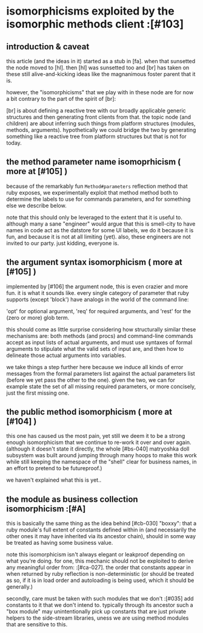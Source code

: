 # isomorphicisms exploited by the isomorphic methods client :[#103]

## introduction & caveat

this article (and the ideas in it) started as a stub in [fa]. when that
sunsetted the node moved to [hl]. then [hl] was sunsetted too and [br]
has taken on these still alive-and-kicking ideas like the magnanimous
foster parent that it is.

however, the "isomorphicisms" that we play with in these node are for
now a bit contrary to the part of the spirit of [br]:

[br] is about defining a reactive tree with our broadly applicable
generic structures and then generating front clients from that. the
topic node (and children) are about inferring such things from platform
structures (modules, methods, arguments). hypothetically we could bridge
the two by generating something like a reactive tree from platform
structures but that is not for today.




## the method parameter name isomoprhicism ( more at [#105] )

because of the remarkably fun `Method#parameters` reflection method that ruby
exposes, we experimentally exploit that method method both to determine
the labels to use for commands parameters, and for something else we describe
below.

note that this should only be leveraged to the extent that it is useful to.
although many a sane "engineer" would argue that this is smell-city to have
names in code act as the datstore for some UI labels, we do it because it is
fun, and because it is not at all limiting (yet). also, these engineers are
not invited to our party. just kidding, everyone is.



## the argument syntax isomorphicism ( more at [#105] )

implemented by [#106] the argument node, this is even crazier and more fun.
it is what it sounds like. every single category of parameter that ruby
supports (except 'block') have analogs in the world of the command line:

'opt' for optional argument, 'req' for required arguments, and 'rest' for
the (zero or more) glob term.

this should come as little surprise considering how structurally similar
these mechanisms are: both methods (and procs) and command-line commands
accept as input lists of actual arguments, and must use syntaxes of formal
arguments to stipulate what the valid sets of input are, and then how to
delineate those actual arguments into variables.

we take things a step further here because we induce all kinds of error
messages from the formal parameters list against the actual parameters list
(before we yet pass the other to the one). given the two, we can for example
state the set of all missing required parameters, or more concisely, just the
first missing one.



## the public method isomorphicism ( more at [#104] )

this one has caused us the most pain, yet still we deem it to be a strong
enough isomorphicism that we continue to re-work it over and over again.
(although it doesn't state it directly, the whole [#bs-040] matryoshka doll
subsystem was built around jumping through many hoops to make this work
while still keeping the namespace of the "shell" clear for business names,
in an effort to pretend to be futureproof.)

we haven't explained what this is yet..



## the module as business collection isomorphicism :[#A]

this is basically the same thing as the idea behind [#cb-030] "boxxy":
that a ruby module's full extent of constants defined within in (and
necessarily the other ones it may have inherited via its ancestor chain),
should in some way be treated as having some business value.

note this isomorphicism isn't always elegant or leakproof depending on what
you're doing. for one, this mechanic should not be exploited to derive any
meaningful order from: :[#ca-027]. the order that constants appear in when
returned by ruby reflection is non-deterministic (or should be treated as
so, if it is in load order and autoloading is being used, which it should
be generally.)

secondly, care must be taken with such modules that we don't :[#035]
add constants to it that we don't intend to. typically through its ancestor
such a "box module" may unintentionally pick up constants that are just
private helpers to the side-stream libraries, uness we are using method
modules that are sensitive to this.
